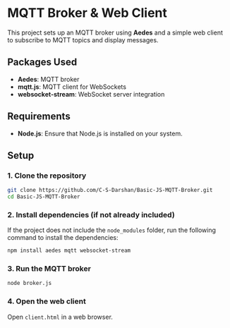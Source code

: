 # MQTT Broker & Web Client

This project sets up an MQTT broker using **Aedes** and a simple web client to subscribe to MQTT topics and display messages.

## Packages Used
- **Aedes**: MQTT broker
- **mqtt.js**: MQTT client for WebSockets
- **websocket-stream**: WebSocket server integration

## Requirements
- **Node.js**: Ensure that Node.js is installed on your system.

## Setup

### 1. Clone the repository
```bash
git clone https://github.com/C-S-Darshan/Basic-JS-MQTT-Broker.git
cd Basic-JS-MQTT-Broker
```

### 2. Install dependencies (if not already included)
If the project does not include the `node_modules` folder, run the following command to install the dependencies:
```bash
npm install aedes mqtt websocket-stream
```

### 3. Run the MQTT broker
```bash
node broker.js
```

### 4. Open the web client
Open `client.html` in a web browser.

